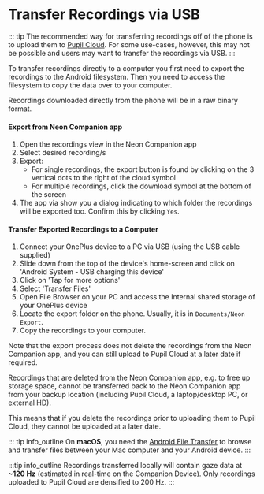 # Transfer Recordings via USB

::: tip
The recommended way for transferring recordings off of the phone is to upload them to [Pupil Cloud](TODO). For some use-cases, however, this may not be possible and users may want to transfer the recordings via USB.
:::

To transfer recordings directly to a computer you first need to export the recordings to the Android filesystem. Then you need to access the filesystem to copy the data over to your computer. 

Recordings downloaded directly from the phone will be in a raw binary format.

#### Export from Neon Companion app
1. Open the recordings view in the Neon Companion app
2. Select desired recording/s
3. Export:
   - For single recordings, the export button is found by clicking on the 3 vertical dots to 
     the right of the cloud symbol
   - For multiple recordings, click the download symbol at the bottom of the screen    
4. The app via show you a dialog indicating to which folder the recordings will be exported too. Confirm this by clicking `Yes`.
    

#### Transfer Exported Recordings to a Computer
1. Connect your OnePlus device to a PC via USB (using the USB cable supplied)
2. Slide down from the top of the device's home-screen and click on 'Android System - USB charging this device'
3. Click on 'Tap for more options'
4. Select 'Transfer Files'
5. Open File Browser on your PC and access the Internal shared storage of your OnePlus device
6. Locate the export folder on the phone. Usually, it is in `Documents/Neon Export`.
7. Copy the recordings to your computer.


Note that the export process does not delete the recordings from the Neon Companion app, and you can still upload 
to Pupil Cloud at a later date if required. 

Recordings that are deleted from the Neon Companion app, e.g. to free up storage space, cannot be transferred back 
to the Neon Companion app from your backup location (including Pupil Cloud, a laptop/desktop PC, or external HD). 

This means that if you delete the recordings prior to uploading them to Pupil Cloud, they cannot be uploaded at a later date.

::: tip
<v-icon large color="info">info_outline</v-icon>
On **macOS**, you need the <a href="https://www.android.com/filetransfer/" alt="Android File Transfer website">Android File Transfer</a> to browse and transfer files between your Mac computer and your Android device.
:::

:::tip
<v-icon large color="info">info_outline</v-icon>
Recordings transferred locally will contain gaze data at **~120 Hz** (estimated in real-time on the Companion Device). Only 
recordings uploaded to Pupil Cloud are densified to 200 Hz.
:::
